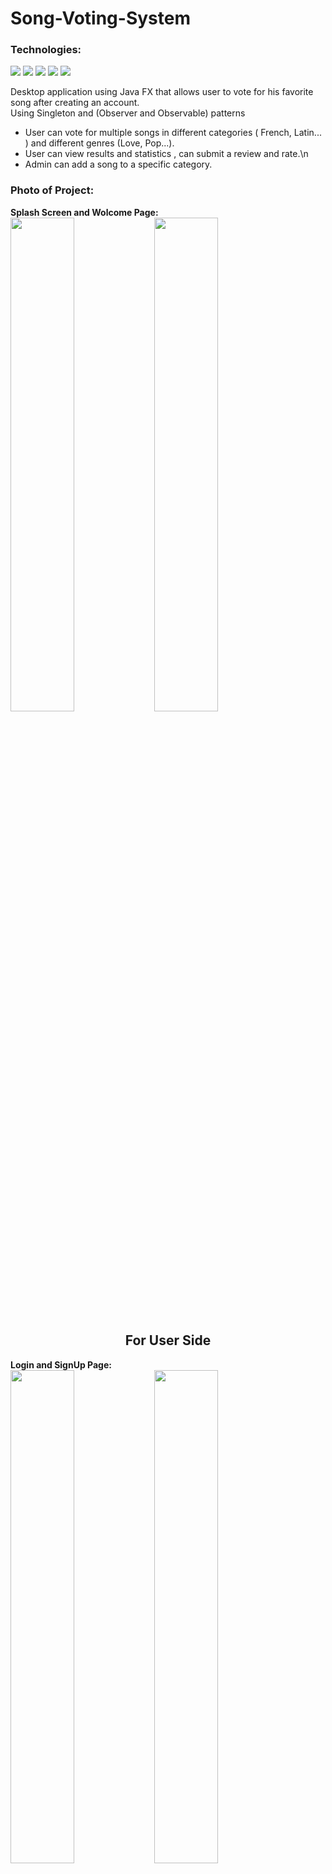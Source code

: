 # Song-Voting-System
### Technologies:

<img src="https://img.shields.io/badge/-JAVA-FC4C02?logo=JAVA&logoColor=fff" />  <img src="https://img.shields.io/badge/-JAVA%20FX-512BD4?logo=JAVA%20FX&logoColor=fff" />
<img src="https://img.shields.io/badge/-Design%20Pattern-FF4F8B?logo=Design%20Pattern&logoColor=fff" />
<img src="https://img.shields.io/badge/-MySQL-1572b6?logo=MySQL&logoColor=fff" />
<img src="https://img.shields.io/badge/-Batch%20File-68A51C?logo=Batch%20File&logoColor=fff" />

 <!-- <div align="left" float="none"> -->

Desktop application using Java FX that allows user to vote for his favorite song after creating an account.  
Using Singleton and (Observer and Observable) patterns 

-	User can vote for multiple songs in different categories ( French, Latin... ) and different genres (Love, Pop...). 
-	User can view results and statistics , can submit a review and rate.\n 
-	Admin can add a song to a specific category. 

### Photo of Project:
<div>
  <b> Splash Screen and Wolcome Page:</b>
</div>
<img src="https://user-images.githubusercontent.com/110610925/183157070-c91cc87c-6886-4039-b081-7ddb230adde1.png"  width="45%" align="left"/>
<img src="https://user-images.githubusercontent.com/110610925/183156282-70152a61-b33b-47ee-ade3-eb9e833f639f.png" width="45%" />
<h2 align="center" >For User Side </h2>
<div>
  <b> Login and SignUp Page:</b>
 </div>
<img src="https://user-images.githubusercontent.com/110610925/183206236-26761411-7aa9-4823-bb62-5aa771c3cf71.png"  width="45%" align="left" />
<img src="https://user-images.githubusercontent.com/110610925/183206418-49a5b633-358d-4330-9f31-a9bc8f649c61.png" width="45%" />
<img src="https://user-images.githubusercontent.com/110610925/183209515-757526c8-67e1-4354-a3ef-d18dd32145eb.png" width="50%"  />
<br/><br/>                                                                                                                       
<div>
  <b> Vote Page:</b>
 </div>
<img src="https://user-images.githubusercontent.com/110610925/183206611-181dd19b-6c1c-4642-9a30-5beced285468.png" width="45%" align="left" />
<img src="https://user-images.githubusercontent.com/110610925/183206662-89be0cf5-1546-4e9f-a38c-02cbc551b105.png" width="45%" />
<div>
  <b> Result and Review Page:</b>
 </div>
<img src="https://user-images.githubusercontent.com/110610925/183206707-a8b64f39-5769-4f73-92e1-5218a146feb2.png" width="45%" align="left" />
<img src="https://user-images.githubusercontent.com/110610925/183206745-a09ce241-1c99-4420-a819-de8c2626c316.png" width="45%" />

<h2 align="center" >For Admin Side </h2>
<div>
  <b> Login Page and Page for add,delete Song:</b>
</div>
<img src="https://user-images.githubusercontent.com/110610925/183213397-98ebcd4a-7d8b-4a7e-accd-f1126769850a.png"  width="45%" align="left" />
<img src="https://user-images.githubusercontent.com/110610925/183213355-06d40f50-b620-4240-bd61-b37a7fa0ac69.png" width="45%" />
